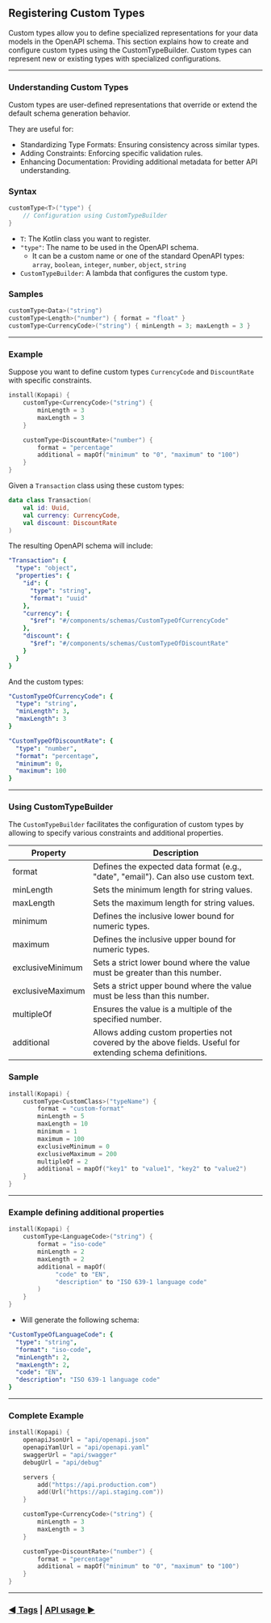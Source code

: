 ## Registering Custom Types

Custom types allow you to define specialized representations for your data models in the OpenAPI schema.
This section explains how to create and configure custom types using the CustomTypeBuilder.
Custom types can represent new or existing types with specialized configurations.

---

### Understanding Custom Types

Custom types are user-defined representations that override or extend the default schema generation behavior.

They are useful for:

- Standardizing Type Formats: Ensuring consistency across similar types.
- Adding Constraints: Enforcing specific validation rules.
- Enhancing Documentation: Providing additional metadata for better API understanding.

### Syntax

```kotlin
customType<T>("type") { 
    // Configuration using CustomTypeBuilder
}
```

- `T`: The Kotlin class you want to register.
- `"type"`: The name to be used in the OpenAPI schema.
    - It can be a custom name or one of the standard OpenAPI types:
      `array`, `boolean`, `integer`, `number`, `object`, `string`
- `CustomTypeBuilder`: A lambda that configures the custom type.

### Samples

```kotlin
customType<Data>("string")
customType<Length>("number") { format = "float" }
customType<CurrencyCode>("string") { minLength = 3; maxLength = 3 }
```

---

### Example

Suppose you want to define custom types `CurrencyCode` and `DiscountRate` with specific constraints.

```kotlin
install(Kopapi) {
    customType<CurrencyCode>("string") {
        minLength = 3
        maxLength = 3
    }

    customType<DiscountRate>("number") {
        format = "percentage"
        additional = mapOf("minimum" to "0", "maximum" to "100")
    }
}
```

Given a `Transaction` class using these custom types:

```kotlin
data class Transaction(
    val id: Uuid,
    val currency: CurrencyCode,
    val discount: DiscountRate
)
```

The resulting OpenAPI schema will include:

```yaml
"Transaction": {
  "type": "object",
  "properties": {
    "id": {
      "type": "string",
      "format": "uuid"
    },
    "currency": {
      "$ref": "#/components/schemas/CustomTypeOfCurrencyCode"
    },
    "discount": {
      "$ref": "#/components/schemas/CustomTypeOfDiscountRate"
    }
  }
}
```

And the custom types:

```yaml
"CustomTypeOfCurrencyCode": {
  "type": "string",
  "minLength": 3,
  "maxLength": 3
}

"CustomTypeOfDiscountRate": {
  "type": "number",
  "format": "percentage",
  "minimum": 0,
  "maximum": 100
}
```

---

### Using CustomTypeBuilder

The `CustomTypeBuilder` facilitates the configuration of custom types by allowing
to specify various constraints and additional properties.

| Property         | Description                                                                                               |
|------------------|-----------------------------------------------------------------------------------------------------------|
| format           | Defines the expected data format (e.g., "date", "email"). Can also use custom text.                       |
| minLength        | Sets the minimum length for string values.                                                                |
| maxLength        | Sets the maximum length for string values.                                                                |
| minimum          | Defines the inclusive lower bound for numeric types.                                                      |
| maximum          | Defines the inclusive upper bound for numeric types.                                                      |
| exclusiveMinimum | Sets a strict lower bound where the value must be greater than this number.                               |
| exclusiveMaximum | Sets a strict upper bound where the value must be less than this number.                                  |
| multipleOf       | Ensures the value is a multiple of the specified number.                                                  |
| additional       | Allows adding custom properties not covered by the above fields. Useful for extending schema definitions. |

### Sample

```kotlin
install(Kopapi) {
    customType<CustomClass>("typeName") {
        format = "custom-format"
        minLength = 5
        maxLength = 10
        minimum = 1
        maximum = 100
        exclusiveMinimum = 0
        exclusiveMaximum = 200
        multipleOf = 2
        additional = mapOf("key1" to "value1", "key2" to "value2")
    }
}
```

---

### Example defining additional properties

```kotlin
install(Kopapi) {
    customType<LanguageCode>("string") {
        format = "iso-code"
        minLength = 2
        maxLength = 2
        additional = mapOf(
             "code" to "EN",
             "description" to "ISO 639-1 language code"
        )
    }
}
```

- Will generate the following schema:

```yaml
"CustomTypeOfLanguageCode": {
  "type": "string",
  "format": "iso-code",
  "minLength": 2,
  "maxLength": 2,
  "code": "EN",
  "description": "ISO 639-1 language code"
}
```

---

### Complete Example

```kotlin
install(Kopapi) {
    openapiJsonUrl = "api/openapi.json"
    openapiYamlUrl = "api/openapi.yaml"
    swaggerUrl = "api/swagger"
    debugUrl = "api/debug"

    servers {
        add("https://api.production.com")
        add(Url("https://api.staging.com"))
    }

    customType<CurrencyCode>("string") {
        minLength = 3
        maxLength = 3
    }

    customType<DiscountRate>("number") {
        format = "percentage"
        additional = mapOf("minimum" to "0", "maximum" to "100")
    }
}
```

---

### [◄ Tags](01.plugin-configuration.md) | [API usage ►](03.api-usage.md)
